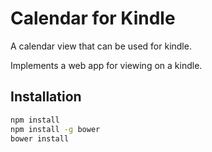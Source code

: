 Calendar for Kindle
=======

A calendar view that can be used for kindle.

Implements a web app for viewing on a kindle.

## Installation

```bash
npm install
npm install -g bower
bower install
```


